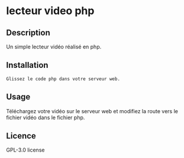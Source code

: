 #  lecteur video php

## Description
Un simple lecteur vidéo réalisé en php.

## Installation
```
Glissez le code php dans votre serveur web.
```

## Usage
Téléchargez votre vidéo sur le serveur web et modifiez la route vers le fichier vidéo dans le fichier php.

## Licence
GPL-3.0 license

